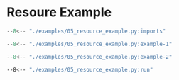 # Resoure Example

```py linenums="1"
--8<-- "./examples/05_resource_example.py:imports"
```

```py linenums="1"
--8<-- "./examples/05_resource_example.py:example-1"
```


```py linenums="1"
--8<-- "./examples/05_resource_example.py:example-2"
```


```bash
--8<-- "./examples/05_resource_example.py:run"
```